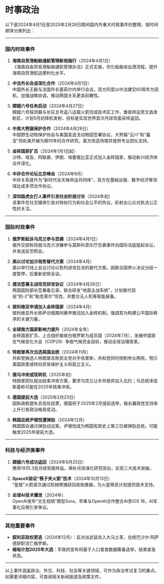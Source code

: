 # 时事政治

以下是2024年4月1日至2025年2月28日期间国内外重大时政事件的整理，按时间顺序分类列出：

---

### **国内时政事件**
1. **海南自贸港船舶通航管理新规施行**（2024年4月1日）  
   《海南自由贸易港船舶通航管理办法》正式实施，优化船舶进出港流程，提升海南自贸港航运便利化水平。

2. **中法外长会谈深化合作**（2024年4月1日）  
   中国外长王毅与法国外长塞茹尔内举行会谈，双方同意以中法建交60周年为契机，加强战略协调，推动两国关系更具前瞻性。

3. **嫦娥六号任务启动**（2024年4月27日）  
   嫦娥六号探测器与长征五号遥八运载火箭完成技术区工作，垂直转运至文昌发射区，计划5月初择机发射，目标是实现世界首次月球背面采样返回。

4. **中美大熊猫保护合作**（2024年4月28日）  
   中国野生动物保护协会与美国圣迭戈动物园签署协议，大熊猫“云川”和“鑫宝”将赴美开展为期10年的合作研究，美方改造场馆并提供专业团队支持。

5. **金砖国家扩员**（2024年1月1日起）  
   沙特、埃及、阿联酋、伊朗、埃塞俄比亚正式加入金砖国家，推动新兴经济体合作深化。

6. **中非合作论坛北京峰会**（2024年9月）  
   中非关系提升为“新时代全天候命运共同体”，双方在基础设施、数字经济等领域达成多项合作协议。

7. **深圳路虎女打人事件引发社会阶层讨论**（2024年初）  
   该事件在社交媒体引发对特权行为和社会公平的热议，折射出公众对执法公正性的关注。

---

### **国际时政事件**
1. **俄罗斯起诉乌克兰参与恐袭**（2024年4月1日）  
   俄外交部称将就乌克兰涉嫌参与莫斯科音乐厅恐袭事件向国际法庭提起诉讼，并发送反恐照会。

2. **美以讨论加沙局势替代方案**（2024年4月）  
   美以举行线上会议讨论以色列进攻拉法的替代方案，因联合国停火决议分歧一度暂停，后重新安排会谈。

3. **德法签署主战坦克研发协议**（2024年4月26日）  
   两国国防部长签署备忘录，联合研发“地面主战系统”，计划替代现役“豹-2”和“勒克莱尔”坦克，并整合无人机等智能装备。

4. **玻利维亚申请加入金砖国家**（2024年4月）  
   玻利维亚外长索萨访俄期间重申推动加入金砖机制，强调其为构建公平国际秩序的关键力量。

5. **全球南方国家影响力提升**（2024年全年）  
   金砖国家扩员、上合组织接收白俄罗斯为成员国（2024年7月），发展中国家在气候变化大会（COP29）争取气候资金目标，推动全球治理改革。

6. **特朗普再次当选美国总统**（2024年11月）  
   共和党候选人特朗普击败民主党对手哈里斯，共和党同时控制参众两院，预示美国政策或转向贸易保护主义和孤立主义。

7. **俄乌冲突或现转机**（2025年初）  
   特朗普团队提出结束冲突方案，要求乌克兰让步并放弃加入北约；乌总统泽连斯基称可能在2025年结束冲突。

8. **德国提前大选**（2025年2月23日）  
   因执政联盟失去信任投票，德国将于2025年2月提前选举，极右翼政党支持率上升引发政治格局变动。

9. **韩国总统尹锡悦遭弹劾**（2024年12月）  
   韩国国会通过弹劾动议案，尹锡悦成为韩国宪政史上第三位被弹劾总统，可能触发2025年提前大选。

---

### **科技与经济类事件**
1. **嫦娥六号成功返回**（2024年6月25日）  
   携带1935.3克月球背面样品，填补月球演化研究空白，实现三大技术突破。

2. **SpaceX验证“筷子夹火箭”技术**（2024年10月13日）  
   “星舰”火箭首次通过机械臂捕获回收助推器，为火星移民计划提供技术支持。

3. **全球AI技术爆发**（2024年）  
   OpenAI发布“文生视频”模型Sora，苹果与OpenAI合作整合AI至iOS 18，AI军事化应用引发争议。

---

### **其他重要事件**
- **叙利亚政权更迭**（2024年12月）：反对派武装攻入大马士革，总统巴沙尔·阿萨德辞职流亡俄罗斯。
- **缅甸计划2025年大选**：军政府宣布将基于人口普查数据筹备选举，结束紧急状态。

---

以上事件涵盖政治、外交、科技、社会等关键领域，可作为政治考试复习的重点。如需更详细内容，可查阅相关新闻报道及政策文件。

